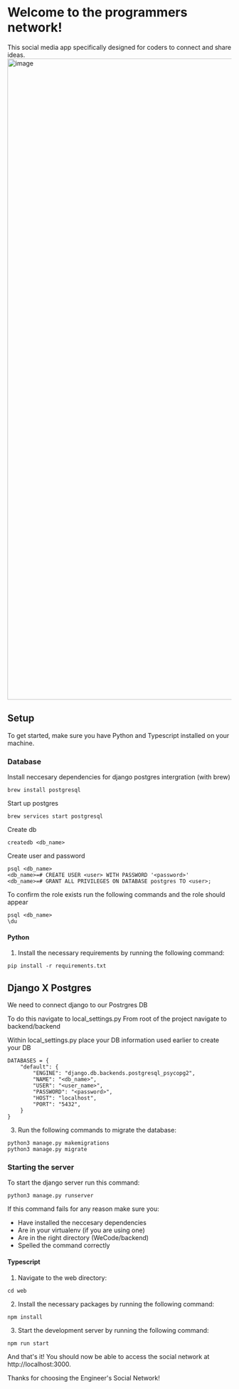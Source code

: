 # Welcome to the programmers network!

This social media app specifically designed for coders to connect and share ideas.
<img width="1440" alt="image" src="https://user-images.githubusercontent.com/97781863/212740179-5cc3403f-bab8-45f3-8d9e-19da4995fee5.png">



## Setup

To get started, make sure you have Python and Typescript installed on your machine.
### Database 
Install neccesary dependencies for django postgres intergration (with brew)
```
brew install postgresql
```
Start up postgres
```
brew services start postgresql
```
Create db
```
createdb <db_name>
```
Create user and password
```
psql <db_name>
<db_name>=# CREATE USER <user> WITH PASSWORD '<password>'
<db_name>=# GRANT ALL PRIVILEGES ON DATABASE postgres TO <user>;
```
To confirm the role exists run the following commands and the role should appear
```
psql <db_name>
\du
```

#### Python

1. Install the necessary requirements by running the following command:
```
pip install -r requirements.txt
```
## Django X Postgres
We need to connect django to our Postrgres DB

To do this navigate to local_settings.py
From root of the project navigate to backend/backend

Within local_settings.py place your DB information used earlier to create your DB
```
DATABASES = {
    "default": {
        "ENGINE": "django.db.backends.postgresql_psycopg2",
        "NAME": "<db_name>",
        "USER": "<user_name>",
        "PASSWORD": "<password>",
        "HOST": "localhost",
        "PORT": "5432",
    }
}
```

3. Run the following commands to migrate the database:
```
python3 manage.py makemigrations
python3 manage.py migrate
```
### Starting the server
To start the django server run this command:
```
python3 manage.py runserver
```
If this command fails for any reason make sure you:
- Have installed the neccesary dependencies
- Are in your virtualenv (if you are using one)
- Are in the right directory (WeCode/backend)
- Spelled the command correctly 
#### Typescript

1. Navigate to the web directory:
```
cd web
```
2. Install the necessary packages by running the following command:
```
npm install
```

3. Start the development server by running the following command:
```
npm run start
```
And that's it! You should now be able to access the social network at http://localhost:3000.

Thanks for choosing the Engineer's Social Network!
